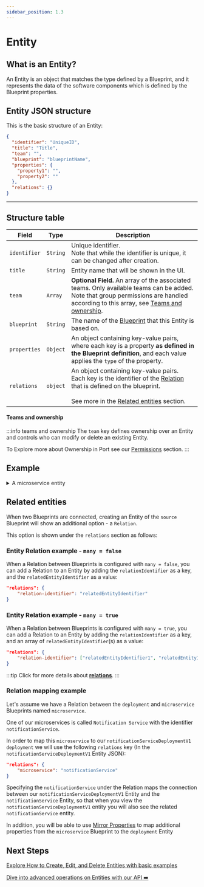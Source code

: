 ```yaml
---
sidebar_position: 1.3
---
```


# Entity

## What is an Entity?

An Entity is an object that matches the type defined by a Blueprint, and it represents the data of the software components which is defined by the Blueprint properties.

## Entity JSON structure

This is the basic structure of an Entity:

```json showLineNumbers
{
  "identifier": "UniqueID",
  "title": "Title",
  "team": "",
  "blueprint": "blueprintName",
  "properties": {
    "property1": "",
    "property2": ""
  },
  "relations": {}
}
```

---

## Structure table

| Field        | Type     | Description                                                                                                                                                                                                       |
| ------------ | -------- | ----------------------------------------------------------------------------------------------------------------------------------------------------------------------------------------------------------------- |
| `identifier` | `String` | Unique identifier. <br /> Note that while the identifier is unique, it can be changed after creation.                                                                                                             |
| `title`      | `String` | Entity name that will be shown in the UI.                                                                                                                                                                         |
| `team`       | `Array`  | **Optional Field.** An array of the associated teams. Only available teams can be added. <br /> Note that group permissions are handled according to this array, see [Teams and ownership](#teams-and-ownership). |
| `blueprint`  | `String` | The name of the [Blueprint](./blueprint) that this Entity is based on.                                                                                                                                            |
| `properties` | `Object` | An object containing key-value pairs, where each key is a property **as defined in the Blueprint definition**, and each value applies the `type` of the property.                                                 |
| `relations`  | `object` | An object containing key-value pairs.<br /> Each key is the identifier of the [Relation](./relation) that is defined on the blueprint.<br /><br />See more in the [Related entities](#related-entities) section.  |

#### Teams and ownership

:::info teams and ownership
The `team` key defines ownership over an Entity and controls who can modify or delete an existing Entity.

To Explore more about Ownership in Port see our [Permissions](../role-based-access-control/permissions-controls.md) section.
:::

## Example

<details>
<summary> A microservice entity </summary>
In this example, you can see how a `microservice` Entity is defined:

```json showLineNumbers
{
  "identifier": "my-service",
  "title": "My Service",
  "team": "Infra",
  "blueprint": "microservice",
  "properties": {
    "repo-link": "https://github.com/port-labs/my-service",
    "health-status": "Ready"
  },
  "relations": {}
}
```

:::note
This Entity is based on the following Blueprint definition, where the `repo-link` is mandatory.

```json showLineNumbers
{
    "identifier": "microservice",
    "title": "microservice",
    "icon": "Microservice",
    "formulaProperties": {},
    "schema": {
        "properties": {
            "repo-link": {
                "type": "string",
                "format": "url"
                "title": "Repo URL"
            },
            "health-status": {
                "type": "string",
                "enum": [
                        "Ready",
                        "Down"
                ],
                "title": "Service Health Status"
            }
        },
        "required": [
            "repo-link"
        ]
    }
}
```

:::

</details>

## Related entities

When two Blueprints are connected, creating an Entity of the `source` Blueprint will show an additional option - a `Relation`.

This option is shown under the `relations` section as follows:

### Entity Relation example - `many = false`

When a Relation between Blueprints is configured with `many = false`, you can add a Relation to an Entity by adding the `relationIdentifier` as a key, and the `relatedEntityIdentifier` as a value:

```json showLineNumbers
"relations": {
    "relation-identifier": "relatedEntityIdentifier"
}
```

### Entity Relation example - `many = true`

When a Relation between Blueprints is configured with `many = true`, you can add a Relation to an Entity by adding the `relationIdentifier` as a key, and an array of `relatedEntityIdentifier`(s) as a value:

```json showLineNumbers
"relations": {
    "relation-identifier": ["relatedEntityIdentifier1", "relatedEntityIdentifier2"]
}
```

:::tip
Click for more details about [**relations**](./relation).
:::

### Relation mapping example

Let's assume we have a Relation between the `deployment` and `microservice` Blueprints named `microservice`.

One of our microservices is called `Notification Service` with the identifier `notificationService`.

In order to map this `microservice` to our `notificationServiceDeploymentV1` `deployment` we will use the following `relations` key (In the `notificationServiceDeploymentV1` Entity JSON):

```json showLineNumbers
"relations": {
    "microservice": "notificationService"
}
```

Specifying the `notificationService` under the Relation maps the connection between our `notificationServiceDeploymentV1` Entity and the `notificationService` Entity, so that when you view the `notificationServiceDeploymentV1` entity you will also see the related `notificationService` entity.

In addition, you will be able to use [Mirror Properties](./mirror-properties) to map additional properties from the `microservice` Blueprint to the `deployment` Entity

## Next Steps

[Explore How to Create, Edit, and Delete Entities with basic examples](../../tutorials/entity-basics.md)

[Dive into advanced operations on Entities with our API ➡️ ](../../../api-reference)
